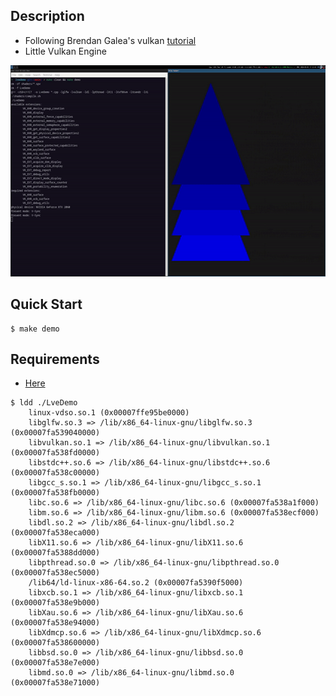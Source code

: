 ## Description
- Following Brendan Galea's vulkan [tutorial](https://www.youtube.com/playlist?list=PL8327DO66nu9qYVKLDmdLW_84-yE4auCR)
- Little Vulkan Engine

<div align="left"><img src="https://raw.githubusercontent.com/loop614/lvedemo/main/walk.gif" width=600 height=338 alt="walk"/></div>

## Quick Start
```console
$ make demo
```

## Requirements
- [Here](https://vulkan-tutorial.com/Development_environment)

```console
$ ldd ./LveDemo
	linux-vdso.so.1 (0x00007ffe95be0000)
	libglfw.so.3 => /lib/x86_64-linux-gnu/libglfw.so.3 (0x00007fa539040000)
	libvulkan.so.1 => /lib/x86_64-linux-gnu/libvulkan.so.1 (0x00007fa538fd0000)
	libstdc++.so.6 => /lib/x86_64-linux-gnu/libstdc++.so.6 (0x00007fa538c00000)
	libgcc_s.so.1 => /lib/x86_64-linux-gnu/libgcc_s.so.1 (0x00007fa538fb0000)
	libc.so.6 => /lib/x86_64-linux-gnu/libc.so.6 (0x00007fa538a1f000)
	libm.so.6 => /lib/x86_64-linux-gnu/libm.so.6 (0x00007fa538ecf000)
	libdl.so.2 => /lib/x86_64-linux-gnu/libdl.so.2 (0x00007fa538eca000)
	libX11.so.6 => /lib/x86_64-linux-gnu/libX11.so.6 (0x00007fa5388dd000)
	libpthread.so.0 => /lib/x86_64-linux-gnu/libpthread.so.0 (0x00007fa538ec5000)
	/lib64/ld-linux-x86-64.so.2 (0x00007fa5390f5000)
	libxcb.so.1 => /lib/x86_64-linux-gnu/libxcb.so.1 (0x00007fa538e9b000)
	libXau.so.6 => /lib/x86_64-linux-gnu/libXau.so.6 (0x00007fa538e94000)
	libXdmcp.so.6 => /lib/x86_64-linux-gnu/libXdmcp.so.6 (0x00007fa538600000)
	libbsd.so.0 => /lib/x86_64-linux-gnu/libbsd.so.0 (0x00007fa538e7e000)
	libmd.so.0 => /lib/x86_64-linux-gnu/libmd.so.0 (0x00007fa538e71000)
```
